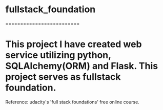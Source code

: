 # fullstack_foundation
=========================

This project I have created web service utilizing python, SQLAlchemy(ORM) and Flask.
This project serves as fullstack foundation.
=========================
Reference: udacity's 'full stack foundations' free online course.
